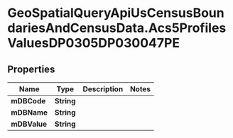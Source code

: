 # GeoSpatialQueryApiUsCensusBoundariesAndCensusData.Acs5ProfilesValuesDP0305DP030047PE

## Properties

Name | Type | Description | Notes
------------ | ------------- | ------------- | -------------
**mDBCode** | **String** |  | 
**mDBName** | **String** |  | 
**mDBValue** | **String** |  | 


